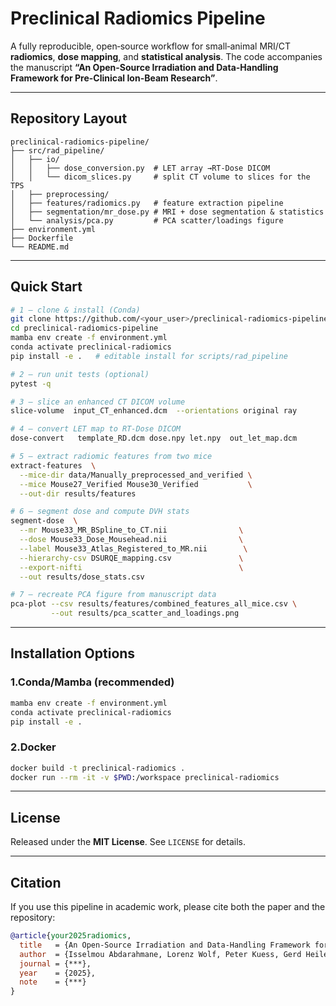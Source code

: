 # Preclinical Radiomics Pipeline

A fully reproducible, open‑source workflow for small‑animal MRI/CT **radiomics**, **dose mapping**, and **statistical analysis**. The code accompanies the manuscript **“An Open-Source Irradiation and Data-Handling Framework for Pre-Clinical Ion-Beam Research”**.

---

## Repository Layout

```
preclinical-radiomics-pipeline/
├── src/rad_pipeline/           
│   ├── io/
│   │   ├── dose_conversion.py  # LET array →RT‑Dose DICOM
│   │   └── dicom_slices.py     # split CT volume to slices for the TPS
│   ├── preprocessing/
│   ├── features/radiomics.py   # feature extraction pipeline
│   ├── segmentation/mr_dose.py # MRI + dose segmentation & statistics
│   └── analysis/pca.py         # PCA scatter/loadings figure
├── environment.yml             
├── Dockerfile                  
└── README.md                   
```

---

## Quick Start

```bash
# 1 — clone & install (Conda)
git clone https://github.com/<your_user>/preclinical-radiomics-pipeline.git
cd preclinical-radiomics-pipeline
mamba env create -f environment.yml
conda activate preclinical-radiomics
pip install -e .   # editable install for scripts/rad_pipeline

# 2 — run unit tests (optional)
pytest -q

# 3 — slice an enhanced CT DICOM volume
slice-volume  input_CT_enhanced.dcm  --orientations original ray

# 4 — convert LET map to RT‑Dose DICOM
dose-convert   template_RD.dcm dose.npy let.npy  out_let_map.dcm

# 5 — extract radiomic features from two mice
extract-features  \
  --mice-dir data/Manually_preprocessed_and_verified \
  --mice Mouse27_Verified Mouse30_Verified           \
  --out-dir results/features

# 6 — segment dose and compute DVH stats
segment-dose  \
  --mr Mouse33_MR_BSpline_to_CT.nii                \
  --dose Mouse33_Dose_Mousehead.nii                \
  --label Mouse33_Atlas_Registered_to_MR.nii        \
  --hierarchy-csv DSURQE_mapping.csv               \
  --export-nifti                                   \
  --out results/dose_stats.csv

# 7 — recreate PCA figure from manuscript data
pca-plot --csv results/features/combined_features_all_mice.csv \
         --out results/pca_scatter_and_loadings.png
```

---

## Installation Options

### 1.Conda/Mamba (recommended)

```bash
mamba env create -f environment.yml
conda activate preclinical-radiomics
pip install -e .
```

### 2.Docker

```bash
docker build -t preclinical-radiomics .
docker run --rm -it -v $PWD:/workspace preclinical-radiomics
```

---

## License

Released under the **MIT License**. See `LICENSE` for details.

---

## Citation

If you use this pipeline in academic work, please cite both the paper and the repository:

```bibtex
@article{your2025radiomics,
  title   = {An Open-Source Irradiation and Data-Handling Framework for Pre-Clinical Ion-Beam Research},
  author  = {Isselmou Abdarahmane, Lorenz Wolf, Peter Kuess, Gerd Heilemann, Silvia Stocchiero, Barbara Knäusl, Ingo Feinerer, Markus Zeilinger, Dietmar Georg},
  journal = {***},
  year    = {2025},
  note    = {***}
}
```


